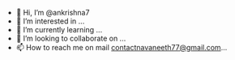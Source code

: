 - 👋 Hi, I’m @ankrishna7
- 👀 I’m interested in ...
- 🌱 I’m currently learning ...
- 💞️ I’m looking to collaborate on ...
- 📫 How to reach me on mail contactnavaneeth77@gmail.com...

<!---
ankrishna7/ankrishna7 is a ✨ special ✨ repository because its `README.md` (this file) appears on your GitHub profile.
You can click the Preview link to take a look at your changes.
--->
